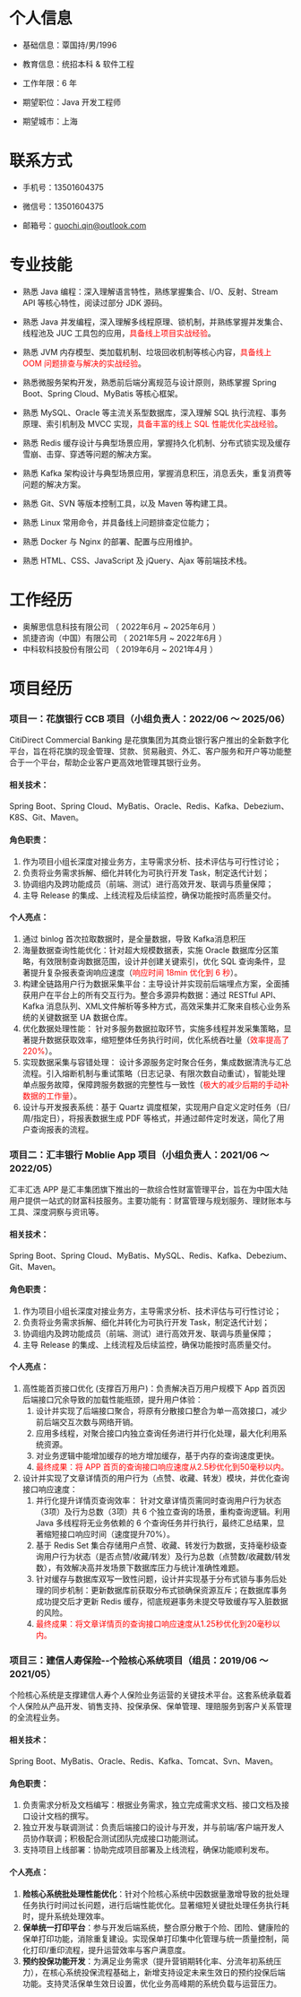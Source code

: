 
# 个人信息

 - 基础信息：覃国持/男/1996 

 - 教育信息：统招本科 & 软件工程

 - 工作年限：6 年

 - 期望职位：Java 开发工程师

 - 期望城市：上海

   

# 联系方式

- 手机号：13501604375

- 微信号：13501604375

- 邮箱号：guochi.qin@outlook.com

  

# 专业技能

- 熟悉 Java 编程：深入理解语言特性，熟练掌握集合、I/O、反射、Stream API 等核心特性，阅读过部分 JDK 源码。

- 熟悉 Java 并发编程，深入理解多线程原理、锁机制，并熟练掌握并发集合、线程池及 JUC 工具包的应用，<span style="color:red">具备线上项目实战经验</span>。
- 熟悉 JVM 内存模型、类加载机制、垃圾回收机制等核心内容，<span style="color:red">具备线上 OOM 问题排查与解决的实战经验</span>。
- 熟悉微服务架构开发，熟悉前后端分离规范与设计原则，熟练掌握 Spring Boot、Spring Cloud、MyBatis 等核心框架。
- 熟悉 MySQL、Oracle 等主流关系型数据库，深入理解 SQL 执行流程、事务原理、索引机制及 MVCC 实现，<span style="color:red">具备丰富的线上 SQL 性能优化实战经验</span>。
- 熟悉 Redis 缓存设计与典型场景应用，掌握持久化机制、分布式锁实现及缓存雪崩、击穿、穿透等问题的解决方案。
- 熟悉 Kafka 架构设计与典型场景应用，掌握消息积压，消息丢失，重复消费等问题的解决方案。
- 熟悉 Git、SVN 等版本控制工具，以及 Maven 等构建工具。
- 熟悉 Linux 常用命令，并具备线上问题排查定位能力；
- 熟悉 Docker 与 Nginx 的部署、配置与应用维护。
- 熟悉 HTML、CSS、JavaScript 及 jQuery、Ajax 等前端技术栈。



# 工作经历

- 奥解思信息科技有限公司 （ 2022年6月 ~ 2025年6月 ）
- 凯捷咨询（中国）有限公司 （ 2021年5月 ~ 2022年6月 ）
- 中科软科技股份有限公司 （ 2019年6月 ~ 2021年4月 ）



# 项目经历



### 项目一：花旗银行 CCB 项目（小组负责人：2022/06 ～ 2025/06）

CitiDirect Commercial Banking 是花旗集团为其商业银行客户推出的全新数字化平台，旨在将花旗的现金管理、贷款、贸易融资、外汇、客户服务和开户等功能整合于一个平台，帮助企业客户更高效地管理其银行业务。

#### 相关技术：

Spring Boot、Spring Cloud、MyBatis、Oracle、Redis、Kafka、Debezium、K8S、Git、Maven。

#### 角色职责：

1. 作为项目小组长深度对接业务方，主导需求分析、技术评估与可行性讨论；
2. 负责将业务需求拆解、细化并转化为可执行开发 Task，制定迭代计划；
3. 协调组内及跨功能成员（前端、测试）进行高效开发、联调与质量保障；
4. 主导 Release 的集成、上线流程及后续监控，确保功能按时高质量交付。

#### 个人亮点：

1. 通过 binlog 首次拉取数据时，是全量数据，导致 Kafka消息积压
2. 海量数据查询性能优化：针对超大规模数据表，实施 Oracle 数据库分区策略，有效限制查询数据范围，设计并创建关键索引，优化 SQL 查询条件，显著提升复杂报表查询响应速度（<span style="color:red">响应时间 18min 优化到 6 秒</span>）。
3. 构建全链路用户行为数据采集平台：主导设计并实现前后端埋点方案，全面捕获用户在平台上的所有交互行为。整合多源异构数据：通过 RESTful API、Kafka 消息队列、XML文件解析等多种方式，高效采集并汇聚来自核心业务系统的关键数据至 UA 数据仓库。
4. 优化数据处理性能： 针对多服务数据拉取环节，实施多线程并发采集策略，显著提升数据获取效率，缩短整体任务执行时间，优化系统吞吐量（<span style="color:red">效率提高了 220%</span>）。
5. 实现数据采集与容错处理： 设计多源服务定时聚合任务，集成数据清洗与汇总流程。引入熔断机制与重试策略（日志记录、有限次数自动重试），智能处理单点服务故障，保障跨服务数据的完整性与一致性（<span style="color:red">极大的减少后期的手动补数据的工作量</span>）。
6. 设计与开发报表系统：基于 Quartz 调度框架，实现用户自定义定时任务（日/周/指定日），将报表数据生成 PDF 等格式，并通过邮件定时发送，简化了用户查询报表的流程。



### 项目二：汇丰银行 Moblie App 项目（小组负责人：2021/06 ～ 2022/05）

汇丰汇选 APP 是汇丰集团旗下推出的一款综合性财富管理平台，旨在为中国大陆用户提供一站式的财富科技服务。主要功能有：财富管理与规划服务、理财账本与工具、深度洞察与资讯等。

#### 相关技术：

Spring Boot、Spring Cloud、MyBatis、MySQL、Redis、Kafka、Debezium、Git、Maven。

#### 角色职责：

1. 作为项目小组长深度对接业务方，主导需求分析、技术评估与可行性讨论；
2. 负责将业务需求拆解、细化并转化为可执行开发 Task，制定迭代计划；
3. 协调组内及跨功能成员（前端、测试）进行高效开发、联调与质量保障；
4. 主导 Release 的集成、上线流程及后续监控，确保功能按时高质量交付。

#### 个人亮点：

1. 高性能首页接口优化 (支撑百万用户)：负责解决百万用户规模下 App 首页因后端接口冗余导致的加载性能瓶颈，提升用户体验：
   1. 设计并实现了后端接口聚合，将原有分散接口整合为单一高效接口，减少前后端交互次数与网络开销。
   2. 应用多线程，对聚合接口内独立查询任务进行并行化处理，最大化利用系统资源。
   3. 对业务逻辑中能增加缓存的地方增加缓存，基于内存的查询速度更快。
   4. <span style="color:red">最终成果：将 APP 首页的查询接口响应速度从2.5秒优化到50毫秒以内。</span>
2. 设计并实现了文章详情页的用户行为（点赞、收藏、转发）模块，并优化查询接口响应速度：
   1. 并行化提升详情页查询效率： 针对文章详情页需同时查询用户行为状态（3项）及行为总数（3项）共 6 个独立查询的场景，重构查询逻辑。利用 Java 多线程将无业务依赖的 6 个查询任务并行执行，最终汇总结果，显著缩短接口响应时间（速度提升70%）。
   2. 基于 Redis Set 集合存储用户点赞、收藏、转发行为数据，支持毫秒级查询用户行为状态（是否点赞/收藏/转发）及行为总数（点赞数/收藏数/转发数），有效解决高并发场景下数据库压力与统计准确性难题。
   3. 针对缓存与数据库双写一致性问题，设计并实现基于分布式锁与事务后处理的同步机制：更新数据库前获取分布式锁确保资源互斥；在数据库事务成功提交后才更新 Redis 缓存，彻底规避事务未提交导致缓存写入脏数据的风险。
   4. <span style="color:red">最终成果：将文章详情页的查询接口响应速度从1.25秒优化到20毫秒以内。</span>



### 项目三：建信人寿保险--个险核心系统项目（组员：2019/06 ～ 2021/05）

个险核心系统是支撑建信人寿个人保险业务运营的关键技术平台。这套系统承载着个人保险从产品开发、销售支持、投保承保、保单管理、理赔服务到客户关系管理的全流程业务。

#### 相关技术：

Spring Boot、MyBatis、Oracle、Redis、Kafka、Tomcat、Svn、Maven。

#### 角色职责：

1. 负责需求分析及文档编写：根据业务需求，独立完成需求文档、接口文档及接口设计文档的撰写。
2. 独立开发与联调测试：负责后端接口的设计与开发，并与前端/客户端开发人员协作联调；积极配合测试团队完成接口功能测试。
3. 支持项目上线部署：协助完成项目部署及上线流程，确保功能顺利发布。

#### 个人亮点：

1. **险核心系统批处理性能优化**：针对个险核心系统中因数据量激增导致的批处理任务执行时间过长问题，进行后端性能优化。显著缩短关键批处理任务执行耗时，提升系统处理效率。
2. **保单统一打印平台**：参与开发后端系统，整合原分散于个险、团险、健康险的保单打印功能，消除重复建设。实现保单打印集中化管理与统一质量控制，简化打印/重印流程，提升运营效率与客户满意度。
3. **预约投保功能开发**：为满足业务需求（提升营销期转化率、分流年初系统压力），在核心系统投保流程基础上，新增支持设定未来生效日的预约投保后端功能。支持灵活保单生效日设置，优化业务高峰期的系统负载与运营压力。